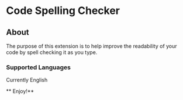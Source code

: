 # Code Spelling Checker
## About
The purpose of this extension is to help improve the readability of your code by spell checking it as you type.

### Supported Languages
Currently English

** Enjoy!**
